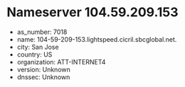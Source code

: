 # Nameserver 104.59.209.153

* as_number: 7018
* name: 104-59-209-153.lightspeed.cicril.sbcglobal.net.
* city: San Jose
* country: US
* organization: ATT-INTERNET4
* version: Unknown
* dnssec: Unknown
